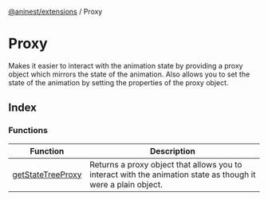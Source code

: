 [@aninest/extensions](../index.md) / Proxy

# Proxy

Makes it easier to interact with the animation state by providing a proxy object
which mirrors the state of the animation.
Also allows you to set the state of the animation by setting the properties of the proxy object.

## Index

### Functions

| Function | Description |
| ------ | ------ |
| [getStateTreeProxy](functions/getStateTreeProxy.md) | Returns a proxy object that allows you to interact with the animation state as though it were a plain object. |
